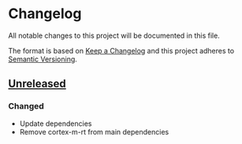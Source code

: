 # Changelog

All notable changes to this project will be documented in this file.

The format is based on [Keep a Changelog](http://keepachangelog.com/)
and this project adheres to [Semantic Versioning](http://semver.org/).

## [Unreleased]
### Changed
- Update dependencies
- Remove cortex-m-rt from main dependencies

[Unreleased]: https://github.com/nrf-rs/nrf52840-dk/compare/v0.1.0...HEAD
